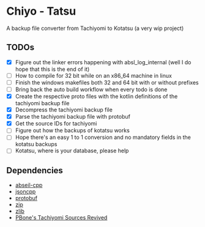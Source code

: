 # Chiyo - Tatsu

A backup file converter from Tachiyomi to Kotatsu (a very wip project)

## TODOs

-   [x] Figure out the linker errors happening with absl_log_internal
        (well I do hope that this is the end of it)
-   [ ] How to compile for 32 bit while on an x86_64 machine in linux
-   [ ] Finish the windows makefiles both 32 and 64 bit with or without prefixes
-   [ ] Bring back the auto build workflow when every todo is done
-   [x] Create the respective proto files with the kotlin definitions of the
        tachiyomi backup file
-   [x] Decompress the tachiyomi backup file
-   [x] Parse the tachiyomi backup file with protobuf
-   [x] Get the source IDs for tachiyomi
-   [ ] Figure out how the backups of kotatsu works
-   [ ] Hope there's an easy 1 to 1 conversion and no mandatory fields in the
        kotatsu backups
-   [ ] Kotatsu, where is your database, please help

## Dependencies

-   [abseil-cpp](https://github.com/abseil/abseil-cpp.git)
-   [jsoncpp](https://github.com/open-source-parsers/jsoncpp)
-   [protobuf](https://github.com/protocolbuffers/protobuf)
-   [zip](https://github.com/nih-at/libzip)
-   [zlib](https://github.com/madler/zlib)
-   [PBone's Tachiyomi Sources Revived](https://raw.githubusercontent.com/ThePBone/tachiyomi-extensions-revived/repo/index.min.json)
